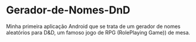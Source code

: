 # Gerador-de-Nomes-DnD
Minha primeira aplicação Android que se trata de um gerador de nomes aleatórios para D&D, um famoso jogo de RPG (RolePlaying Game)) de mesa.
